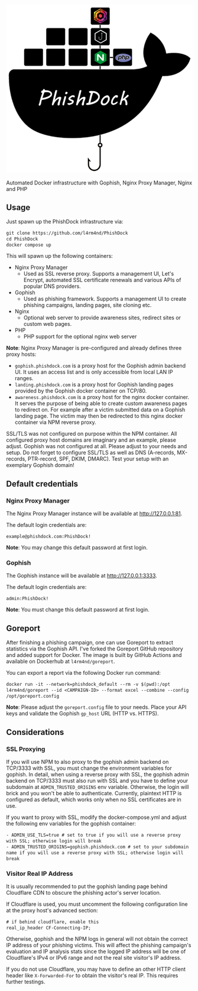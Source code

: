 <p align="center">
  <img src="logo.png"/>
</p>

Automated Docker infrastructure with Gophish, Nginx Proxy Manager, Nginx and PHP

## Usage

Just spawn up the PhishDock infrastructure via:

````
git clone https://github.com/l4rm4nd/PhishDock
cd PhishDock
docker compose up
````

This will spawn up the following containers:

- Nginx Proxy Manager
  -  Used as SSL reverse proxy. Supports a management UI, Let's Encrypt, automated SSL certificate renewals and various APIs of popular DNS providers.
- Gophish
  - Used as phishing framework. Supports a management UI to create phishing campaigns, landing pages, site cloning etc.
- Nginx
  - Optional web server to provide awareness sites, redirect sites or custom web pages.
- PHP
  - PHP support for the optional nginx web server

**Note**: Nginx Proxy Manager is pre-configured and already defines three proxy hosts:
- `gophish.phishdock.com` is a proxy host for the Gophish admin backend UI. It uses an access list and is only accessible from local LAN IP ranges.
- `landing.phishdock.com` is a proxy host for Gophish landing pages provided by the Gophish docker container on TCP/80. 
- `awareness.phishdock.com` is a proxy host for the nginx docker container. It serves the purpose of being able to create custom awareness pages to redirect on. For example after a victim submitted data on a Gophish landing page. The victim may then be redirected to this nginx docker container via NPM reverse proxy.

SSL/TLS was not configured on purpose within the NPM container. All configured proxy host domains are imaginary and an example, please adjust. Gophish was not configured at all. Please adjust to your needs and setup. Do not forget to configure SSL/TLS as well as DNS (A-records, MX-records, PTR-record, SPF, DKIM, DMARC). Test your setup with an exemplary Gophish domain!

## Default credentials

### Nginx Proxy Manager

The Nginx Proxy Manager instance will be available at http://127.0.0.1:81.

The default login credentials are:

````
example@phishdock.com:PhishDock!
````

**Note**: You may change this default password at first login.

### Gophish

The Gophish instance will be available at http://127.0.0.1:3333.

The default login credentials are:

````
admin:PhishDock!
````

**Note**: You must change this default password at first login.

## Goreport

After finishing a phishing campaign, one can use Goreport to extract statistics via the Gophish API. I've forked the Goreport GitHub repository and added support for Docker. The image is built by GitHub Actions and available on Dockerhub at `l4rm4nd/goreport`.

You can export a report via the following Docker run command:

````
docker run -it --network=phishdock_default --rm -v $(pwd):/opt l4rm4nd/goreport --id <CAMPAIGN-ID> --format excel --combine --config /opt/goreport.config
````

**Note**: Please adjust the `goreport.config` file to your needs. Place your API keys and validate the Gophish `gp_host` URL (HTTP vs. HTTPS).

## Considerations

### SSL Proxying

If you will use NPM to also proxy to the gophish admin backend on TCP/3333 with SSL, you must change the environment variables for gophish. In detail, when using a reverse proxy with SSL, the gophish admin backend on TCP/3333 must also run with SSL and you have to define your subdomain at `ADMIN_TRUSTED_ORIGINS` env variable. Otherwise, the login will brick and you won't be able to authenticate. Currently, plaintext HTTP is configured as default, which works only when no SSL certificates are in use. 

If you want to proxy with SSL, modify the docker-compose.yml and adjust the following env variables for the gophish container:

````
- ADMIN_USE_TLS=true # set to true if you will use a reverse proxy with SSL; otherwise login will break
- ADMIN_TRUSTED_ORIGINS=gophish.phishdock.com # set to your subdomain name if you will use a reverse proxy with SSL; otherwise login will break
````

### Visitor Real IP Address

It is usually recommended to put the gophish landing page behind Cloudflare CDN to obscure the phishing actor's server location. 

If Cloudflare is used, you must uncomment the following configuration line at the proxy host's advanced section:

````
# if behind cloudflare, enable this
real_ip_header CF-Connecting-IP;
````

Otherwise, gophish and the NPM logs in general will not obtain the correct IP address of your phishing victims. This will affect the phishing campaign's evaluation and IP analysis stats since the logged IP address will be one of Cloudflare's IPv4 or IPv6 range and not the real site visitor's IP address.

If you do not use Cloudflare, you may have to define an other HTTP client header like `X-Forwarded-For` to obtain the visitor's real IP. This requires further testings.
